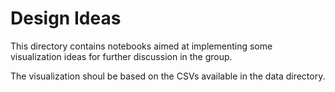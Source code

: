 # Design Ideas

This directory contains notebooks aimed at implementing some visualization ideas for further discussion in the group.

The visualization shoul be based on the CSVs available in the data directory.
